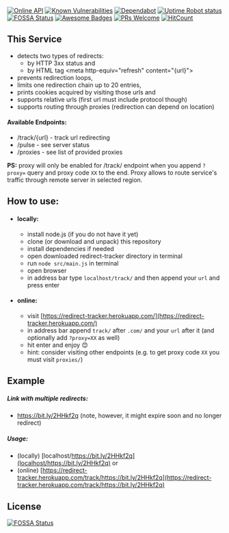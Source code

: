 [![Online API](https://img.shields.io/badge/online-API-blue.svg)](https://redirect-tracker.herokuapp.com/)
[![Known Vulnerabilities](https://snyk.io/test/github/mykelangelo/redirect-tracker/badge.svg?targetFile=package.json)](https://snyk.io/test/github/mykelangelo/redirect-tracker?targetFile=package.json)
[![Dependabot](https://api.dependabot.com/badges/status?host=github&repo=mykelangelo/redirect-tracker)](https://dependabot.com)
[![Uptime Robot status](https://img.shields.io/uptimerobot/status/m782778115-57149be7fcb265ad179ce587.svg)](https://stats.uptimerobot.com/LP5Q8CZZy)
[![FOSSA Status](https://app.fossa.com/api/projects/git%2Bgithub.com%2Fmykelangelo%2Fredirect-tracker.svg?type=shield)](https://app.fossa.com/projects/git%2Bgithub.com%2Fmykelangelo%2Fredirect-tracker?ref=badge_shield)
[![Awesome Badges](https://img.shields.io/badge/badges-awesome-violet.svg)](https://github.com/Naereen/badges)
[![PRs Welcome](https://img.shields.io/badge/PRs-welcome-goldenrod.svg?style=shield)](http://makeapullrequest.com)
[![HitCount](http://hits.dwyl.io/mykelangelo/redirect-tracker.svg)](http://hits.dwyl.io/mykelangelo/redirect-tracker)

## This Service 
- detects two types of redirects: 
  - by HTTP 3xx status and 
  - by HTML tag \<meta http-equiv="refresh" content="{url}">
- prevents redirection loops, 
- limits one redirection chain up to 20 entries,
- prints cookies acquired by visiting those urls and
- supports relative urls (first url must include protocol though)
- supports routing through proxies (redirection can depend on location)

#### Available Endpoints:
 - /track/{url} - track url redirecting
 - /pulse - see server status
 - /proxies - see list of provided proxies 

__PS:__ proxy will only be enabled for /track/ endpoint when you append `?proxy=` query and proxy code `XX` to the end.
Proxy allows to route service's traffic through remote server in selected region.

## How to use:
 - #### locally:    
    - install node.js (if you do not have it yet)
    - clone (or download and unpack) this repository
    - install dependencies if needed
    - open downloaded redirect-tracker directory in terminal
    - run `node src/main.js` in terminal
    - open browser
    - in address bar type `localhost/track/` and then append your `url` and press enter
 - #### online:
    - visit [https://redirect-tracker.herokuapp.com/](https://redirect-tracker.herokuapp.com/)
    - in address bar append `track/` after `.com/` and your `url` after it (and optionally add `?proxy=XX` as well)
    - hit enter and enjoy 😊
    - hint: consider visiting other endpoints (e.g. to get proxy code `XX` you must visit `proxies/`) 


## Example

##### Link with multiple redirects: 
- https://bit.ly/2HHkf2q (note, however, it might expire soon and no longer redirect)

##### Usage: 
- (locally) [localhost/https://bit.ly/2HHkf2q](localhost/https://bit.ly/2HHkf2q) or
- (online) [https://redirect-tracker.herokuapp.com/track/https://bit.ly/2HHkf2q](https://redirect-tracker.herokuapp.com/track/https://bit.ly/2HHkf2q)

## License
[![FOSSA Status](https://app.fossa.io/api/projects/git%2Bgithub.com%2Fmykelangelo%2Fredirect-tracker.svg?type=large)](https://app.fossa.io/projects/git%2Bgithub.com%2Fmykelangelo%2Fredirect-tracker?ref=badge_large)
